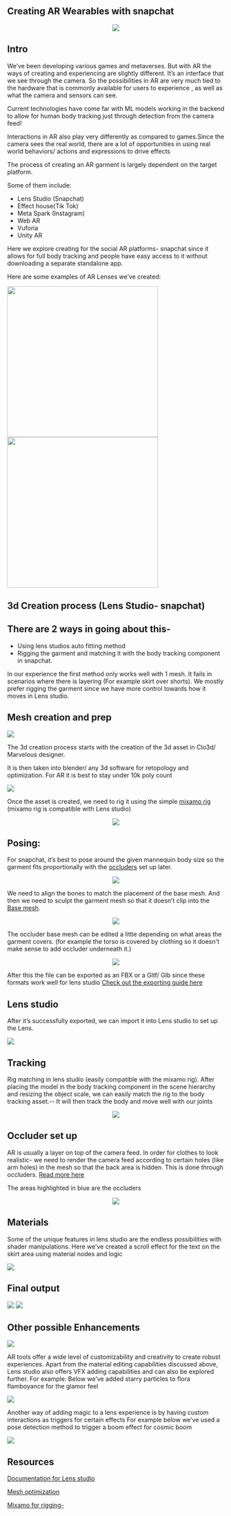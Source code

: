 ## Creating AR Wearables with snapchat

<div align="center">
  <img src="https://user-images.githubusercontent.com/122074866/236392211-9c75a90c-b8c8-4d41-9ee6-1e58ff7e57c7.gif"/>
</div>

## Intro

We’ve been developing various games and metaverses. But with AR the ways of creating and experiencing are slightly different.
It’s an interface that we see through the camera. So the possibilities in AR are very much tied to the hardware that is commonly available for users to experience , as well as what the camera and sensors can see. 


Current technologies have come far with ML models working in the backend to allow for human body tracking just through detection from the camera feed! 

Interactions in AR also play very differently as compared to games.Since the camera sees the real world, there are a lot of opportunities in using real world behaviors/ actions and expressions to drive effects


The process of creating an AR garment is largely dependent on the target platform.

Some of them include: 
  - Lens Studio (Snapchat)
  - Effect house(Tik Tok)
  - Meta Spark (Instagram)
  - Web AR
  - Vuforia
  - Unity AR

Here we explore creating for the social AR platforms- snapchat since it allows for full body tracking and people have easy access to it without downloading a separate standalone app.

Here are some examples of AR Lenses we’ve created:

<img src="https://user-images.githubusercontent.com/122074866/236392067-b02e0c00-093b-49e7-a1d1-f1f84151c3fa.gif" height=350/><img src="https://user-images.githubusercontent.com/122074866/235943537-021b382b-5995-4e16-a556-47d8c6fe9cf5.gif" height=350/>

## 3d Creation process (Lens Studio- snapchat)
## There are 2 ways in going about this-

  - Using lens studios auto fitting method
  - Rigging the garment and matching it with the body tracking component in snapchat.

In our experience the first method only works well with 1 mesh. It fails in scenarios where there is layering (For example skirt over shorts).
We mostly prefer rigging the garment since we have more control towards how it moves in Lens studio.

## Mesh creation and prep 

<img src="https://user-images.githubusercontent.com/122074866/235944907-68d3267c-8182-4588-b3f6-09cb16632deb.png"/>

The 3d creation process starts with the creation of the 3d asset in Clo3d/ Marvelous designer.

It is then taken into blender/ any 3d software for retopology and optimization. For AR it is best to stay under 10k poly count

<img src="https://user-images.githubusercontent.com/122074866/235945231-0fe4ed17-153f-4e31-a953-53c6cd51a938.png"/>

Once the asset is created, we need to rig it using the simple [mixamo rig](https://www.mixamo.com/#/) (mixamo rig is compatible with Lens studio)

<div align="center">
  <img src="https://user-images.githubusercontent.com/122074866/235945279-11d7b834-a465-4e4f-baeb-b9d43c2a35c1.gif"/>
</div>

## Posing:
For snapchat, it’s best to pose around the given mannequin body size so the garment fits proportionally with the [occluders](https://docs.snap.com/lens-studio/references/guides/lens-features/graphics/materials/occluders#introduction) set up later.

<div align="center">
  <img src="https://user-images.githubusercontent.com/122074866/235944977-94a7467b-bcae-485f-8e6a-810c94f8e538.png"/>
</div>

We need to align the bones to match the placement of the base mesh. And then we need to sculpt the garment mesh so that it doesn’t clip into the [Base mesh](https://docs.snap.com/lens-studio/references/guides/lens-features/tracking/body/preparing-external-mesh#preparing-the-mesh).

<div align="center">
  <img src="https://user-images.githubusercontent.com/122074866/235945319-c444d8e7-173d-43b4-b4f0-25f1e6ef9985.gif"/>
</div>
  
The occluder base mesh can be edited a little depending on what areas the garment covers. 
(for example the torso is covered by clothing so it doesn't make sense to add occluder underneath it.)

<div align="center">
  <img src="https://user-images.githubusercontent.com/122074866/236392205-c9108438-a3e3-4b01-b7fe-77d9049930cc.png"/>
</div>


After this the file can be exported as an FBX or a Gltf/ Glb since these formats work well for lens studio
[Check out the exporting guide here](https://docs.snap.com/lens-studio/references/guides/adding-content/3d/exporting-content/overview#introduction)

## Lens studio
After it’s successfully exported, we can import it into Lens studio to set up the Lens.

<img src="https://user-images.githubusercontent.com/122074866/236392094-6026f49d-53a3-4a7e-8af2-675af70fc2a5.png"/>

## Tracking
Rig matching in lens studio (easily compatible with the mixamo rig).
After placing the model in the body tracking component in the scene hierarchy and resizing the object scale, we can easily match the rig to the body tracking asset.-- It will then track the body and move well with our joints

<div align="center">
  <img src="https://user-images.githubusercontent.com/122074866/236392036-35e2a1ac-6fda-4a69-9567-3d2d30e08c5a.png"/>
</div>

## Occluder set up

AR is usually a layer on top of the camera feed. In order for clothes to look realistic- we need to render the camera feed according to certain holes (like arm holes) in the mesh so that the back area is hidden. This is done through occluders.
[Read more here](https://docs.snap.com/lens-studio/references/guides/lens-features/graphics/materials/occluders#introduction)

The areas highlighted in blue are the occluders

<div align="center">
  <img src="https://user-images.githubusercontent.com/122074866/236392181-bbfbf749-045b-40bc-849b-d7a9873cfcbd.png"/>
</div>

## Materials
Some of the unique features in lens studio are the endless possibilities with shader manipulations. 
Here we’ve created a scroll effect for the text on the skirt area using material nodes and logic

<img src="https://user-images.githubusercontent.com/122074866/236392194-db7e9793-45b9-4f0d-a88f-6d8014119228.png"/>

## Final output

<img src="https://user-images.githubusercontent.com/122074866/236392268-804dbbcd-2678-4349-a1c8-1c88403ff0eb.gif"/>
<img src="https://user-images.githubusercontent.com/122074866/236396402-89b3b566-c9f9-47e9-9982-45a184dc3ecb.gif"/>

## Other possible Enhancements

<img src="https://user-images.githubusercontent.com/122074866/236392093-2fe2d394-09b0-453e-ad41-3fe0237f5452.png"/>

AR tools offer a wide level of customizability and creativity to create robust experiences.
Apart from the material editing capabilities discussed above, Lens studio also offers VFX adding capabilities and can also be explored further.
For example: Below we’ve added starry particles to flora flamboyance for the glamor feel

<img src="https://user-images.githubusercontent.com/122074866/236392028-457267a6-35a2-40d5-98cd-ce179d365e98.gif"/>

Another way of adding magic to a lens experience is by having custom interactions as triggers for certain effects 
For example below we’ve used a pose detection method to trigger a boom effect for cosmic boom


<img src="https://user-images.githubusercontent.com/122074866/236392096-4c6b69b9-d135-4cfc-be21-7959994a9f63.gif"/>



## Resources

[Documentation for Lens studio](https://)

[Mesh optimization](https://)

[Mixamo for rigging-](https://)

